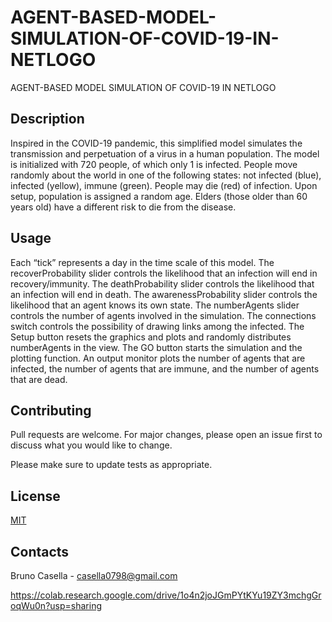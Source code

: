 # AGENT-BASED-MODEL-SIMULATION-OF-COVID-19-IN-NETLOGO
AGENT-BASED MODEL SIMULATION OF COVID-19 IN NETLOGO

## Description

Inspired in the COVID-19 pandemic, this simplified model simulates the transmission and perpetuation of a virus in a human population. The model is initialized with 720 people, of which only 1 is infected. People move randomly about the world in one of the following states: not infected (blue), infected (yellow), immune (green). People may die (red) of infection. Upon setup, population is assigned a random age. Elders (those older than 60 years old) have a different risk to die from the disease.

## Usage
Each “tick” represents a day in the time scale of this model.
The recoverProbability slider controls the likelihood that an infection will end in recovery/immunity.
The deathProbability slider controls the likelihood that an infection will end in death.
The awarenessProbability slider controls the likelihood that an agent knows its own state.
The numberAgents slider controls the number of agents involved in the simulation.
The connections switch controls the possibility of drawing links among the infected.
The Setup button resets the graphics and plots and randomly distributes numberAgents in the view. The GO button starts the simulation and the plotting function.
An output monitor plots the number of agents that are infected, the number of agents that are immune, and the number of agents that are dead.

## Contributing
Pull requests are welcome. For major changes, please open an issue first to discuss what you would like to change.

Please make sure to update tests as appropriate.

## License
[MIT](https://choosealicense.com/licenses/mit/)

## Contacts
Bruno Casella - casella0798@gmail.com

https://colab.research.google.com/drive/1o4n2joJGmPYtKYu19ZY3mchgGroqWu0n?usp=sharing
